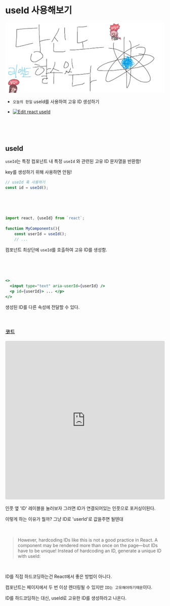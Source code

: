 # useId 사용해보기

![Alt text](../images/canIReactBG/%EB%8B%B9%EC%8B%A0%EB%8F%84%ED%95%A0%EC%88%98%EC%9E%88%EB%8B%A4%EB%A6%AC%EC%95%A1%ED%8A%B8.png)

- `오늘의 한일` useId를 사용하여 고유 ID 생성하기
- [![Edit react useId](https://codesandbox.io/static/img/play-codesandbox.svg)](https://codesandbox.io/s/react-useid-t4vwn6?autoresize=1&fontsize=14&hidenavigation=1&module=%2Fsrc%2FApp.js&theme=dark)

  <br/>
  <br/>
  <br/>

## useId

`useId`는 특정 컴포넌트 내 특정 `useId` 와 관련된 고유 ID 문자열을 반환함!

key를 생성하기 위해 사용하면 안됨!

```jsx
// useId 훅 사용하기
const id = useId();
```

<br/>
<br/>
<br/>

```jsx
import react, {useId} from `react`;

function MyComponents(){
    const userId = useId();
    // ...
```

컴포넌트 최상단에 `useId`를 호출하여 고유 ID를 생성함.

<br/>
<br/>
<br/>

```jsx
<>
  <input type="text" aria-userId={userId} />
  <p id={userId}> ... </p>
</>
```

생성된 ID를 다른 속성에 전달할 수 있다.
<br/>
<br/>
<br/>

### 코드

<iframe src="https://codesandbox.io/embed/react-useid-forked-9dg93p?fontsize=14&hidenavigation=1&theme=dark"
     style="width:100%; height:500px; border:0; border-radius: 4px; overflow:hidden;"
     title="react useId"
     allow="accelerometer; ambient-light-sensor; camera; encrypted-media; geolocation; gyroscope; hid; microphone; midi; payment; usb; vr; xr-spatial-tracking"
     sandbox="allow-forms allow-modals allow-popups allow-presentation allow-same-origin allow-scripts"
   ></iframe>


인풋 옆 'ID' 레이블을 눌러보자 그러면 ID가 연결되어있는 인풋으로 포커싱이된다.

이렇게 하는 이유가 뭘까? 그냥 ID로 'userId'로 값을주면 될텐대
<br/>
<br/>
<br/>

<blockquote>
However, hardcoding IDs like this is not a good practice in React. A component may be rendered more than once on the page—but IDs have to be unique! Instead of hardcoding an ID, generate a unique ID with useId:
</blockquote>
<br/>

ID를 직접 하드코딩하는건 React에서 좋은 방법이 아니다.

컴포넌트는 페이지에서 두 번 이상 렌더링될 수 있지만 `ID는 고유해야하기때문`이다.

ID를 하드코딩하는 대신, useId로 고유한 ID를 생성하라고 나온다.
